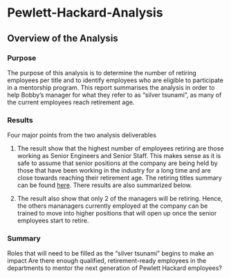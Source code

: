 # Pewlett-Hackard-Analysis

## Overview of the Analysis

### Purpose
The purpose of this analysis is to determine the number of retiring employees per title and to identify employees who are eligible to participate in a mentorship program. This report summarises the analysis in order to help Bobby’s manager for what they refer to as “silver tsunami”, as many of the current employees reach retirement age. 

### Results
Four major points from the two analysis deliverables

1. The result show that the highest number of employees retiring are those working as Senior Engineers and Senior Staff. This makes sense as it is safe to assume that senior positions at the company are being held by those that have been working in the industry for a long time and are close towards reaching their retirement age. The retiring titles summary can be found [here](https://github.com/shayanafzal/Pewlett-Hackard-Analysis/blob/8124dba37867c14516415d4acba45fdebc7eca1a/Data/retiring_titles.csv). There results are also summarized below.




5. The result also show that only 2 of the managers will be retiring. Hence, the others mananagers currently employed at the company can be trained to move into higher positions that will open up once the senior employees start to retire.




### Summary
Roles that will need to be filled as the “silver tsunami” begins to make an impact
Are there enough qualified, retirement-ready employees in the departments to mentor the next generation of Pewlett Hackard employees?
